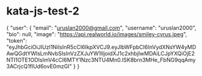 # kata-js-test-2
{
  "user": {
    "email": "uruslan2000@gmail.com",
    "username": "uruslan2000",
    "bio": null,
    "image": "https://api.realworld.io/images/smiley-cyrus.jpeg",
    "token": "eyJhbGciOiJIUzI1NiIsInR5cCI6IkpXVCJ9.eyJlbWFpbCI6InVydXNsYW4yMDAwQGdtYWlsLmNvbSIsInVzZXJuYW1lIjoidXJ1c2xhbjIwMDAiLCJpYXQiOjE2NTI1OTE1ODIsImV4cCI6MTY1Nzc3NTU4Mn0.ISK8brn3MHe_FbNG9qqAmy3ACrjcQ1flUd6ovE0mzGI"
  }
}
